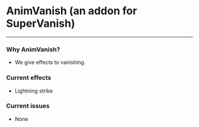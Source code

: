 # AnimVanish (an addon for SuperVanish)
___

### Why AnimVanish?
- We give effects to vanishing.

### Current effects
- Lightning strike
### Current issues
- None
